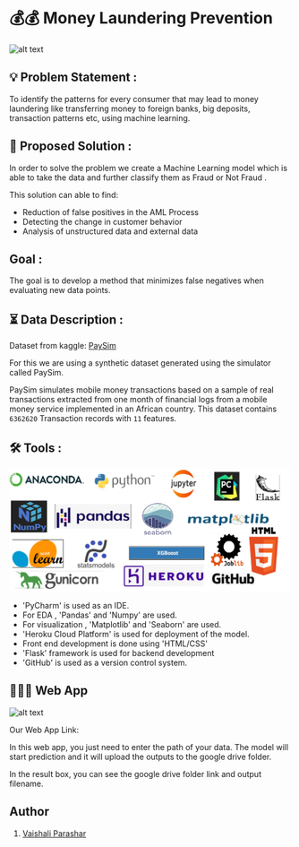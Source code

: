 # 💰💰 Money Laundering Prevention

![alt text](https://vajiramandravi.s3.us-east-1.amazonaws.com/media/2019/8/10/12/32/32/2._MOEY_LAUDERIG.jpg)

## 💡 Problem Statement :

To identify the patterns for every consumer that may lead to money laundering 
like transferring money to foreign banks, big deposits, transaction patterns etc, using machine learning.

## 📝 Proposed Solution :

In order to solve the problem we create a Machine Learning model which is able to take the data  and further classify them as Fraud or Not Fraud .

This solution can able to find:

-  Reduction of false positives in the AML Process
- Detecting the change in customer behavior
- Analysis of unstructured data and external data

## Goal :

The goal is to develop a method that minimizes false negatives when evaluating new data points.
## ⏳ Data Description :

Dataset from kaggle: [PaySim](https://www.kaggle.com/ealaxi/paysim1)

For this we are using a synthetic dataset generated using the simulator called PaySim.

PaySim simulates mobile money transactions based on a sample of real transactions extracted 
from one month of financial logs from a mobile money service implemented in an African country. This dataset contains `6362620` Transaction records with `11` features.

## 🛠 Tools :
![alt text](https://github.com/vaishali-parashar/money/blob/master/src/tools.png?raw=true)

- 'PyCharm' is used as an IDE.
- For EDA , 'Pandas' and 'Numpy' are used.
- For  visualization , 'Matplotlib' and 'Seaborn' are used.
- 'Heroku Cloud Platform' is used for deployment of the model.
- Front end development is done using 'HTML/CSS'
- 'Flask' framework is used for backend development
- 'GitHub' is used as a version control system.

## 👨🏻‍💻 Web App

![alt text](https://moneylaundering.herokuapp.com/)

Our Web App Link:

In this web app, you just need to enter the path of your data. The model will start prediction and it will upload the outputs to the google drive folder.

In the result box, you can see the google drive folder link and output filename.

## Author

1. [Vaishali Parashar](https://www.linkedin.com/in/vaishaliparashar/)


